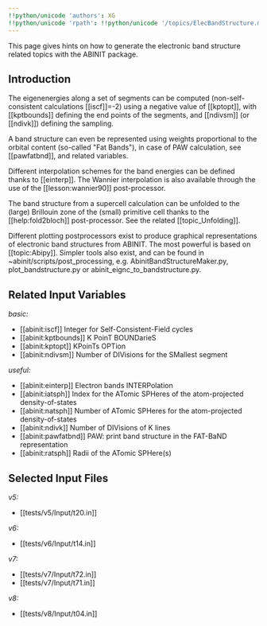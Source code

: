 ```yaml
---
!!python/unicode 'authors': XG
!!python/unicode 'rpath': !!python/unicode '/topics/ElecBandStructure.md'
---
```

<!--
This file is automatically generated by mksite.py. All changes will be lost.
Change the input yaml files or the python code
-->

This page gives hints on how to generate the electronic band structure related topics with the ABINIT package.

## Introduction

The eigenenergies along a set of segments can be computed (non-self-consistent
calculations [[iscf]]=-2) using a negative value of [[kptopt]], with
[[kptbounds]] defining the end points of the segments, and [[ndivsm]] (or
[[ndivk]]) defining the sampling.

A band structure can even be represented using weights proportional to the
orbital content (so-called "Fat Bands"), in case of PAW calculation, see
[[pawfatbnd]], and related variables.

Different interpolation schemes for the band energies can be defined thanks to
[[einterp]]. The Wannier interpolation is also available through the use of
the [[lesson:wannier90]] post-processor.

The band structure from a supercell calculation can be unfolded to the (large)
Brillouin zone of the (small) primitive cell thanks to the [[help:fold2bloch]]
post-processor. See the related [[topic_Unfolding]].

Different plotting postprocessors exist to produce graphical representations
of electronic band structures from ABINIT. The most powerful is based on
[[topic:Abipy]]. Simpler tools also exist, and can be found in
~abinit/scripts/post_processing, e.g. AbinitBandStructureMaker.py,
plot_bandstructure.py or abinit_eignc_to_bandstructure.py.



## Related Input Variables

*basic:*

- [[abinit:iscf]]  Integer for Self-Consistent-Field cycles
- [[abinit:kptbounds]]  K PoinT BOUNDarieS
- [[abinit:kptopt]]  KPoinTs OPTion
- [[abinit:ndivsm]]  Number of DIVisions for the SMallest segment
 
*useful:*

- [[abinit:einterp]]  Electron bands INTERPolation
- [[abinit:iatsph]]  Index for the ATomic SPHeres of the atom-projected density-of-states
- [[abinit:natsph]]  Number of ATomic SPHeres for the atom-projected density-of-states
- [[abinit:ndivk]]  Number of DIVisions of K lines
- [[abinit:pawfatbnd]]  PAW: print band structure in the FAT-BaND representation
- [[abinit:ratsph]]  Radii of the ATomic SPHere(s)
 

## Selected Input Files

*v5:*

- [[tests/v5/Input/t20.in]]
 
*v6:*

- [[tests/v6/Input/t14.in]]
 
*v7:*

- [[tests/v7/Input/t72.in]]
- [[tests/v7/Input/t71.in]]
 
*v8:*

- [[tests/v8/Input/t04.in]]
 

